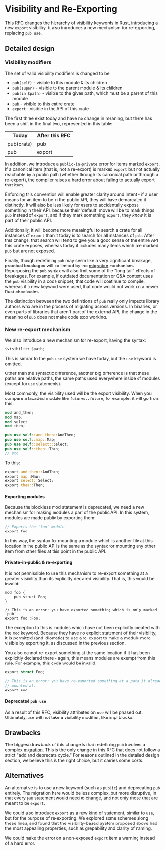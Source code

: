 # Visibility and Re-Exporting

This RFC changes the hierarchy of visibility keywords in Rust, introducing a
new `export` visibility. It also introduces a new mechanism for re-exporting,
replacing `pub use`.

## Detailed design

### Visibility modifiers

The set of valid visibility modifiers is changed to be:

* `pub(self)` - visible to this module & its children
* `pub(super)` - visible to the parent module & its children
* `pub(in $path)` - visible to the given path, which must be a parent of this
module
* `pub` - visible to this entire crate
* `export` - visible in the API of this crate

The first three exist today and have no change in meaning, but there has been a
shift in the final two, represented in this table:

Today      | After this RFC
---------- | --------------
pub(crate) | pub
pub        | export

In addition, we introduce a `public-in-private` error for items marked
`export`. If a canonical item (that is, not a re-export) is marked `export` but
not actually reachable by a public path (whether through its canonical path or
through a re-export), the compiler raises a hard error about failing to
actually export that item.

Enforcing this convention will enable greater clarity around intent - if a user
means for an item to be in the public API, they will have demarcated it
distinctly. It will also be less likely for users to accidentally expose
something in their API, because their 'default' move will be to mark things
`pub` instead of `export`, and if they mark something `export`, they *know* it
is part of their public API.

Additionally, it will become more meaningful to search a crate for all
instances of `export` than it today is to search for all instances of `pub`.
After this change, that search will tend to give you a good sense of the entire
API this crate exposes, whereas today it includes many items which are marked
`pub` but are not exposed.

Finally, though redefining `pub` may seem like a very significant breakage,
practical breakages will be limited by the [migration][migration] mechanism.
Repurposing the `pub` syntax will also limit some of the "long tail" effects of
breakages. For example, if outdated documentation or Q&A content uses the `pub`
visibility in a code snippet, that code will continue to compile, whereas if a
new keyword were used, that code would not work on a newer Rust checkpoint.

The distinction between the two definitions of `pub` really only impacts
library authors who are in the process of migrating across versions. In
binaries, or even parts of libraries that aren't part of the external API, the
change in the meaning of `pub` does not make code stop working.

### New re-export mechanism

We also introduce a new mechanism for re-export, having the syntax:

```rust
$visibility $path;
```

This is similar to the `pub use` system we have today, but the `use` keyword is
omitted.

Other than the syntactic difference, another big difference is that these paths
are relative paths, the same paths used everywhere inside of modules (except
for `use` statements).

Most commonly, the visibility used will be the export visibility. When you
compare a facaded module like `futures::future`, for example, it will go from
this:

```rust
mod and_then;
mod map;
mod select;
mod then;

pub use self::and_then::AndThen;
pub use self::map::Map;
pub use self::select::Select;
pub use self::then::Then;
// etc
```

To this:

```rust
export and_then::AndThen;
export map::Map;
export select::Select;
export then::Then;
```

#### Exporting modules

Because the blockless mod statement is deprecated, we need a new mechanism for
making modules a part of the public API. In this system, modules are made
public by exporting them:

```rust
// Exports the `foo` module
export foo;
```

In this way, the syntax for mounting a module which is another file at this
location in the public API is the same as the syntax for mounting any other
item from other files at this point in the public API.

#### Private-in-public & re-exporting

It is not permissible to use this mechanism to re-export something at a greater
visibility than its explicitly declared visibility. That is, this would be
invalid:

```
mod foo {
    pub struct Foo;
}

// This is an error: you have exported something which is only marked `pub`
export foo::Foo;
```

The exception to this is modules which have not been explicitly created with
the `mod` keyword. Because they have no explicit statement of their visibility,
it is permitted (and idiomatic) to use a re-export to make a module more
visible by exporting it, as discussed in the previous section.

You also cannot re-export something at the same location if it has been
explicitly declared there - again, this means modules are exempt from this
rule. For example, this code would be invalid:

```rust
export struct Foo;

// This is an error: you have re-exported something at a path it already is
// mounted at.
export Foo;
```

#### Deprecated `pub use`

As a result of this RFC, visibility attributes on `use` will be phased out.
Ultimately, `use` will not take a visibility modifier, like impl blocks.

## Drawbacks

The biggest drawback of this change is that redefining `pub` involves a complex
[migration][migration]. This is the only change in this RFC that does not
follow a strict "add and deprecate cycle." For reasons outlined in the detailed
design section, we believe this is the right choice, but it carries some costs.

## Alternatives

An alternative is to use a new keyword (such as `public`) and deprecating `pub`
entirely. The migration here would be less complex, but more disruptive, in
that every `pub` statement would need to change, and not only those that are
meant to be `export`.

We could also introduce `export` as a new kind of statement, similar to `use`,
but for the purpose of re-exporting. We explored some schemes along these
lines, and found that the visibility-based system proposed above had the most
appealing properties, such as grepability and clarity of naming.

We could make the error on a non-exposed `export` item a warning instead of a
hard error.

[migration]: 0000-modules/detailed-design/migration.md
